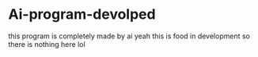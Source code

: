 # Ai-program-devolped
this program is completely made by ai
yeah this is food in development so there is nothing here lol

